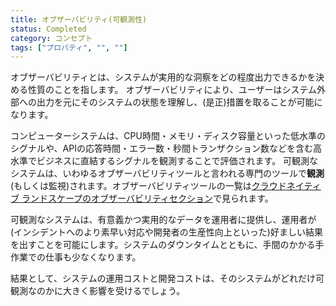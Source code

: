 ```yaml
---
title: オブザーバビリティ(可観測性)
status: Completed
category: コンセプト
tags: ["プロパティ", "", ""]
---
```


オブザーバビリティとは、システムが実用的な洞察をどの程度出力できるかを決める性質のことを指します。
オブザーバビリティにより、ユーザーはシステム外部への出力を元にそのシステムの状態を理解し、(是正)措置を取ることが可能になります。

コンピューターシステムは、CPU時間・メモリ・ディスク容量といった低水準のシグナルや、APIの応答時間・エラー数・秒間トランザクション数などを含む高水準でビジネスに直結するシグナルを観測することで評価されます。
可観測なシステムは、いわゆるオブザーバビリティツールと言われる専門のツールで**観測**(もしくは監視)されます。オブザーバビリティツールの一覧は[クラウドネイティブ ランドスケープのオブザーバビリティセクション](https://landscape.cncf.io/?group=projects-and-products&view-mode=card#observability-and-analysis--observability)で見られます。

可観測なシステムは、有意義かつ実用的なデータを運用者に提供し、運用者が(インシデントへのより素早い対応や開発者の生産性向上といった)好ましい結果を出すことを可能にします。システムのダウンタイムとともに、手間のかかる手作業での仕事も少なくなります。

結果として、システムの運用コストと開発コストは、そのシステムがどれだけ可観測なのかに大きく影響を受けるでしょう。
